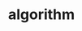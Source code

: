 ---
layout: posts_by_category
categories: design_pattern
title: algorithm
permalink: /category/design_pattern
---